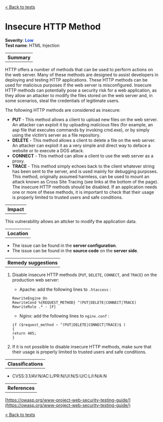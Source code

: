 <a class="not-decorated-link" href="#/guide/vulnerabilities/overview.md">< Back to tests</a>

# Insecure HTTP Method
<b>Severity</b>: <b><font color="#1B49D4">Low</font></b><br>
<b>Test name</b>: HTML Injection

<table id="simple-table">
    <tr>
        <th><strong>Summary</strong></th>
    </tr>
</table>

HTTP offers a number of methods that can be used to perform actions on the web server. Many of these methods are designed to assist developers in deploying and testing HTTP applications. These HTTP methods can be used for malicious purposes if the web server is misconfigured. 
Insecure HTTP methods can potentially pose a security risk for a web application, as they allow an attacker to modify the files stored on the web server and, in some scenarios, steal the credentials of legitimate users.

The following HTTP methods are considered as insecure:
* **PUT** - This method allows a client to upload new files on the web server. An attacker can exploit it by uploading malicious files (for example, an asp file that executes commands by invoking cmd.exe), or by simply using the victim’s server as a file repository.
* **DELETE** - This method allows a client to delete a file on the web server. An attacker can exploit it as a very simple and direct way to deface a website or to execute a DOS attack.
* **CONNECT** - This method can allow a client to use the web server as a proxy.
* **TRACE** - This method simply echoes back to the client whatever string has been sent to the server, and is used mainly for debugging purposes.<br> This method, originally assumed harmless, can be used to mount an attack known as Cross Site Tracing (see links at the bottom of the page).
The insecure HTTP methods should be disabled. If an application needs one or more of these methods, it is important to check that their usage is properly limited to trusted users and safe conditions.


<table id="simple-table">
    <tr>
        <th><strong>Impact</strong></th>
    </tr>
</table>

This vulnerability allows an attcker to modify the application data.



<table id="simple-table">
    <tr>
        <th><strong>Location</strong></th>
    </tr>
</table>

* The issue can be found in the **server configuration**.
* The issue can be found in the **source code** on the **server side**.

<table id="simple-table">
    <tr>
        <th><strong>Remedy suggestions</strong></th>
    </tr>
</table>

1. Disable insecure HTTP methods (`PUT`, `DELETE`, `CONNECT`, and `TRACE`) on the production web server:
    * Apache: add the following lines to `.htaccess` :<br>
    ```
    RewriteEngine On
    RewriteCond %{REQUEST_METHOD} ^(PUT|DELETE|CONNECT|TRACE) 
    RewriteRule .* - [F]
    ```

    * Nginx:  add the following lines to `nginx.conf` :
    ```
    if ($request_method ~ ^(PUT|DELETE|CONNECT|TRACE)$ ) 
    {
    return 405; 
    }
    ```

2. If it is not possible to disable insecure HTTP methods, make sure that their usage is properly limited to trusted users and safe conditions.




<table id="simple-table">
    <tr>
        <th><strong>Classifications</strong></th>
    </tr>
</table>

* CVSS:3.1/AV:N/AC:L/PR:N/UI:N/S:U/C:L/I:N/A:N 


<table id="simple-table">
    <tr>
        <th><strong>References</strong></th>
    </tr>
</table>

[https://owasp.org/www-project-web-security-testing-guide/](https://owasp.org/www-project-web-security-testing-guide/)


<a class="not-decorated-link" href="#/guide/vulnerabilities/overview.md">< Back to tests</a>
